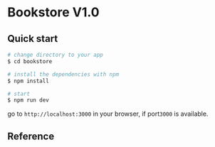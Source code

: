 # Bookstore V1.0
## Quick start
```bash
# change directory to your app
$ cd bookstore

# install the dependencies with npm
$ npm install

# start
$ npm run dev
```
go to `http://localhost:3000` in your browser, if port`3000` is available.

## Reference